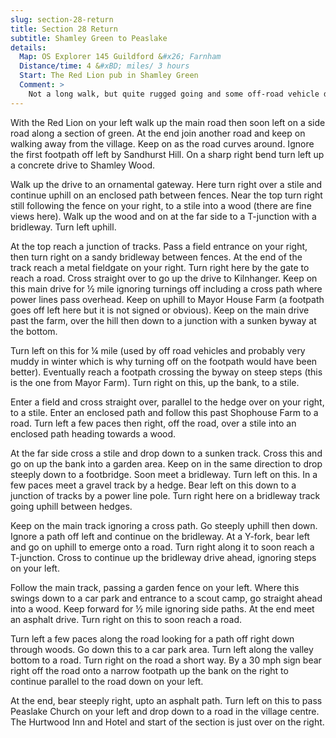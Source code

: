 ```yaml
---
slug: section-28-return
title: Section 28 Return
subtitle: Shamley Green to Peaslake
details:
  Map: OS Explorer 145 Guildford &#x26; Farnham
  Distance/time: 4 &#xBD; miles/ 3 hours
  Start: The Red Lion pub in Shamley Green
  Comment: >
    Not a long walk, but quite rugged going and some off-road vehicle damage. Some good views.
---
```

With the Red Lion on your left walk up the main road then soon left on a side road along a section of green. At the end join another road and keep on walking away from the village. Keep on as the road curves around. Ignore the first footpath off left by Sandhurst Hill. On a sharp right bend turn left up a concrete drive to Shamley Wood.

Walk up the drive to an ornamental gateway. Here turn right over a stile and continue uphill on an enclosed path between fences. Near the top turn right still following the fence on your right, to a stile into a wood (there are fine views here). Walk up the wood and on at the far side to a T-junction with a bridleway. Turn left uphill.

At the top reach a junction of tracks. Pass a field entrance on your right, then turn right on a sandy bridleway between fences. At the end of the track reach a metal fieldgate on your right. Turn right here by the gate to reach a road. Cross straight over to go up the drive to Kilnhanger. Keep on this main drive for ½ mile ignoring turnings off including a cross path where power lines pass overhead. Keep on uphill to Mayor House Farm (a footpath goes off left here but it is not signed or obvious). Keep on the main drive past the farm, over the hill then down to a junction with a sunken byway at the bottom.

Turn left on this for ¼ mile (used by off road vehicles and probably very muddy in winter which is why turning off on the footpath would have been better). Eventually reach a footpath crossing the byway on steep steps (this is the one from Mayor Farm). Turn right on this, up the bank, to a stile.

Enter a field and cross straight over, parallel to the hedge over on your right, to a stile. Enter an enclosed path and follow this past Shophouse Farm to a road. Turn left a few paces then right, off the road, over a stile into an enclosed path heading towards a wood.

At the far side cross a stile and drop down to a sunken track. Cross this and go on up the bank into a garden area. Keep on in the same direction to drop steeply down to a footbridge. Soon meet a bridleway. Turn left on this. In a few paces meet a gravel track by a hedge. Bear left on this down to a junction of tracks by a power line pole. Turn right here on a bridleway track going uphill between hedges.

Keep on the main track ignoring a cross path. Go steeply uphill then down. Ignore a path off left and continue on the bridleway. At a Y-fork, bear left and go on uphill to emerge onto a road. Turn right along it to soon reach a T-junction. Cross to continue up the bridleway drive ahead, ignoring steps on your left.

Follow the main track, passing a garden fence on your left. Where this swings down to a car park and entrance to a scout camp, go straight ahead into a wood. Keep forward for ½ mile ignoring side paths. At the end meet an asphalt drive. Turn right on this to soon reach a road.

Turn left a few paces along the road looking for a path off right down through woods. Go down this to a car park area. Turn left along the valley bottom to a road. Turn right on the road a short way. By a 30 mph sign bear right off the road onto a narrow footpath up the bank on the right to continue parallel to the road down on your left.

At the end, bear steeply right, upto an asphalt path. Turn left on this to pass Peaslake Church on your left and drop down to a road in the village centre. The Hurtwood Inn and Hotel and start of the section is just over on the right.

